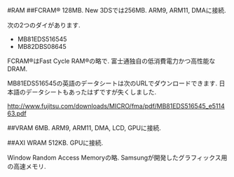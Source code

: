 #RAM
##FCRAM®
128MB. New 3DSでは256MB. ARM9, ARM11, DMAに接続.

次の2つのダイがあります.
* MB81EDS516545
* MB82DBS08645

FCRAM®はFast Cycle RAM®の略で. 富士通独自の低消費電力かつ高性能なDRAM.

MB81EDS516545の英語のデータシートは次のURLでダウンロードできます.
日本語のデータシートもあったはずですが失くしました.

http://www.fujitsu.com/downloads/MICRO/fma/pdf/MB81EDS516545_e511463.pdf

##VRAM
6MB. ARM9, ARM11, DMA, LCD, GPUに接続.

##AXI WRAM
512KB. GPUに接続.

Window Random Access Memoryの略. Samsungが開発したグラフィックス用の高速メモリ.
